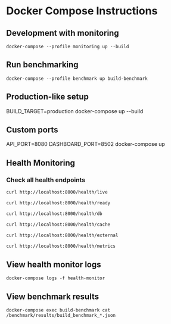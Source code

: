 # Docker Compose Instructions

## Development with monitoring
`docker-compose --profile monitoring up --build`

## Run benchmarking
`docker-compose --profile benchmark up build-benchmark`

## Production-like setup
BUILD_TARGET=production docker-compose up --build

## Custom ports
API_PORT=8080 DASHBOARD_PORT=8502 docker-compose up


## Health Monitoring

### Check all health endpoints
```bash
curl http://localhost:8000/health/live

curl http://localhost:8000/health/ready

curl http://localhost:8000/health/db

curl http://localhost:8000/health/cache

curl http://localhost:8000/health/external

curl http://localhost:8000/health/metrics
```

## View health monitor logs
`docker-compose logs -f health-monitor`

## View benchmark results
`docker-compose exec build-benchmark cat /benchmark/results/build_benchmark_*.json`

